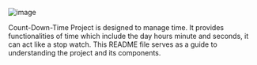 ![image](https://github.com/SweetY-Sai/Countdown-Time/assets/139952547/7539e91e-f4cb-4955-b1d6-75fdd2d040f3)

Count-Down-Time Project is designed to manage time. It provides functionalities of time which include the day hours minute and seconds, it can act like a stop watch. This README file serves as a guide to understanding the project and its components.                                                              
